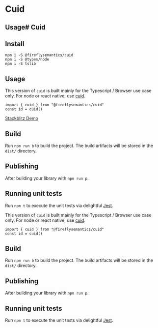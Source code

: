 # Cuid

## Usage# Cuid

## Install

```
npm i -S @fireflysemantics/cuid
npm i -S @types/node
npm i -S tslib
```

## Usage

This version of `cuid` is built mainly for the Typescript / Browser use case only.  For node or react native, use [cuid](https://www.npmjs.com/package/cuid).

```
import { cuid } from "@fireflysemantics/cuid"
const id = cuid()
```

[Stackblitz Demo](https://stackblitz.com/edit/cuid-stackblitz?file=index.ts)

## Build

Run `npm run b` to build the project. The build artifacts will be stored in the `dist/` directory.

## Publishing

After building your library with `npm run p`.

## Running unit tests

Run `npm t` to execute the unit tests via delightful [Jest](https://jestjs.io/).


This version of `cuid` is built mainly for the Typescript / Browser use case only.  For node or react native, use [cuid](https://www.npmjs.com/package/cuid).

```
import { cuid } from "@fireflysemantics/cuid"
const id = cuid()
```

## Build

Run `npm run b` to build the project. The build artifacts will be stored in the `dist/` directory.

## Publishing

After building your library with `npm run p`.

## Running unit tests

Run `npm t` to execute the unit tests via delightful [Jest](https://jestjs.io/).

